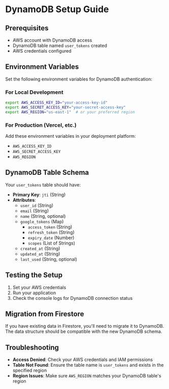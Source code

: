 # DynamoDB Setup Guide

## Prerequisites
- AWS account with DynamoDB access
- DynamoDB table named `user_tokens` created
- AWS credentials configured

## Environment Variables

Set the following environment variables for DynamoDB authentication:

### For Local Development
```bash
export AWS_ACCESS_KEY_ID="your-access-key-id"
export AWS_SECRET_ACCESS_KEY="your-secret-access-key"
export AWS_REGION="us-east-1"  # or your preferred region
```

### For Production (Vercel, etc.)
Add these environment variables in your deployment platform:
- `AWS_ACCESS_KEY_ID`
- `AWS_SECRET_ACCESS_KEY`
- `AWS_REGION`

## DynamoDB Table Schema

Your `user_tokens` table should have:
- **Primary Key**: `jti` (String)
- **Attributes**:
  - `user_id` (String)
  - `email` (String)
  - `name` (String, optional)
  - `google_tokens` (Map)
    - `access_token` (String)
    - `refresh_token` (String)
    - `expiry_date` (Number)
    - `scopes` (List of Strings)
  - `created_at` (String)
  - `updated_at` (String)
  - `last_used` (String, optional)

## Testing the Setup

1. Set your AWS credentials
2. Run your application
3. Check the console logs for DynamoDB connection status

## Migration from Firestore

If you have existing data in Firestore, you'll need to migrate it to DynamoDB. The data structure should be compatible with the new DynamoDB schema.

## Troubleshooting

- **Access Denied**: Check your AWS credentials and IAM permissions
- **Table Not Found**: Ensure the table name is `user_tokens` and exists in the specified region
- **Region Issues**: Make sure `AWS_REGION` matches your DynamoDB table's region 